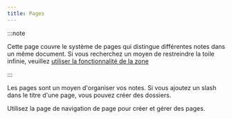 ```yaml
---
title: Pages
---
```


:::note

Cette page couvre le système de pages qui distingue différentes notes dans un même document. Si vous recherchez un moyen de restreindre la toile infinie, veuillez [utiliser la fonctionnalité de la zone](../area)

:::

Les pages sont un moyen d'organiser vos notes.
Si vous ajoutez un slash dans le titre d'une page, vous pouvez créer des dossiers.

Utilisez la page de navigation de page pour créer et gérer des pages.
